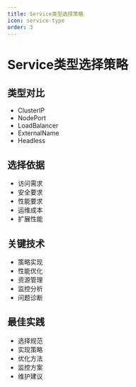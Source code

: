 ```yaml
---
title: Service类型选择策略
icon: service-type
order: 3
---
```


# Service类型选择策略

## 类型对比
- ClusterIP
- NodePort
- LoadBalancer
- ExternalName
- Headless

## 选择依据
- 访问需求
- 安全要求
- 性能要求
- 运维成本
- 扩展性能

## 关键技术
- 策略实现
- 性能优化
- 资源管理
- 监控分析
- 问题诊断

## 最佳实践
- 选择规范
- 实现策略
- 优化方法
- 监控方案
- 维护建议
